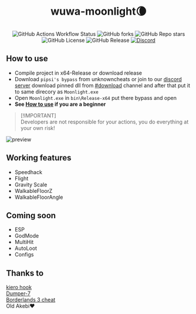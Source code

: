 <div align="center">
<h1>wuwa-moonlight🌘</h1></br>
<img alt="GitHub Actions Workflow Status" src="https://img.shields.io/github/actions/workflow/status/chadlrnsn/wuwa-moonlight/msbuild.yml?branch=master">
<img alt="GitHub forks" src="https://img.shields.io/github/forks/chadlrnsn/wuwa-moonlight">
<img alt="GitHub Repo stars" src="https://img.shields.io/github/stars/chadlrnsn/wuwa-moonlight">
<img alt="GitHub License" src="https://img.shields.io/github/license/chadlrnsn/wuwa-moonlight">
<img alt="GitHub Release" src="https://img.shields.io/github/v/release/chadlrnsn/wuwa-moonlight">
<a href="https://discord.gg/RJuN8UG4MJ"><img alt="Discord" src="https://img.shields.io/discord/1246834050119893064?logo=discord"></a>
</div>


## How to use
- Compile project in x64-Release or download release
- Download `pipsi's bypass` from unknowncheats or join to our [discord server](https://discord.gg/RJuN8UG4MJ) download pinned dll from [#download](https://discord.com/channels/1246834050119893064/1250821466593689660) channel and after that put it to same direcory as `Moonlight.exe`
- Open `Moonlight.exe` in `bin\Release-x64` put there bypass and open
- **See [How to use](HowToUse.md) if you are a beginner**

> [!IMPORTANT]\
> Developers are not responsible for your actions, you do everything at your own risk!


![preview](https://i.imgur.com/OJwrALG.jpeg)

<!-- ## Star History
[![Star History Chart](https://api.star-history.com/svg?repos=chadlrnsn/wuwa-moonlight&type=Timeline)](https://star-history.com/#chadlrnsn/wuwa-moonlight&Timeline) -->

## Working features
- Speedhack
- Flight
- Gravity Scale
- WalkableFloorZ
- WalkableFloorAngle

## Coming soon
- ESP
- GodMode
- MultiHit
- AutoLoot
- Configs

## Thanks to
[kiero hook](https://github.com/rdbo/ImGui-DirectX-11-Kiero-Hook)</br>
[Dumper-7](https://github.com/Encryqed/Dumper-7)</br>
[Borderlands 3 cheat](https://github.com/Omega172/Borderlands-3-Cheat)</br>
Old Akebi❤️</br>